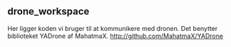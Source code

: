 ## drone_workspace
Her ligger koden vi bruger til at kommunikere med dronen. Det benytter biblioteket YADrone af MahatmaX. <http://github.com/MahatmaX/YADrone>
